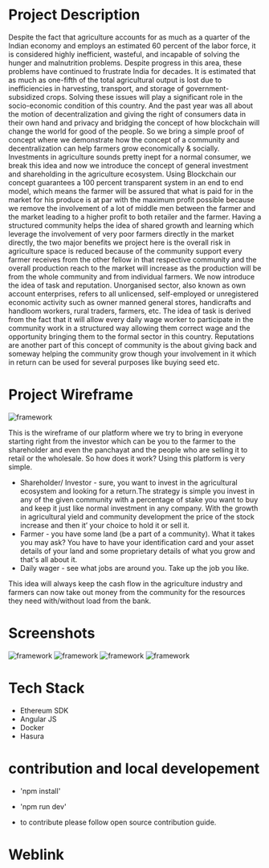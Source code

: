 
# Project Description
Despite the fact that agriculture accounts for as much as a quarter of the Indian economy and employs an estimated 60 percent of the labor force, it is considered highly inefficient, wasteful, and incapable of solving the hunger and malnutrition problems. Despite progress in this area, these problems have continued to frustrate India for decades. It is estimated that as much as one-fifth of the total agricultural output is lost due to inefficiencies in harvesting, transport, and storage of government-subsidized crops. Solving these issues will play a significant role in the socio-economic condition of this country. And the past year was all about the motion of decentralization and giving the right of consumers data in their own hand and privacy and bridging the concept of how blockchain will change the world for good of the people. So we bring a simple proof of concept where we demonstrate how the concept of a community and decentralization can help farmers grow economically & socially. Investments in agriculture sounds pretty inept for a normal consumer, we break this idea and now we introduce the concept of general investment and shareholding in the agriculture ecosystem. Using Blockchain our concept guarantees a 100 percent transparent   system in an end to end model, which means the farmer will be assured that what is paid for in the market for his produce is at par with the maximum profit possible because we remove the involvement of a lot of middle men between the farmer and the market leading to a higher profit to both retailer and the farmer. Having a structured community helps the idea of shared growth and learning which leverage the involvement of very poor farmers directly in the market directly, the two major benefits we project here is the overall risk in agriculture space is reduced because of the community support every farmer receives from the other fellow in that respective community and the overall production reach to the market will increase as the production will be from the whole community and from individual farmers. We now introduce the idea of task and reputation. Unorganised sector, also known as own account enterprises, refers to all unlicensed, self-employed or unregistered economic activity such as owner manned general stores, handicrafts and handloom workers, rural traders, farmers, etc. The idea of task is derived from the fact that it will allow every daily wage worker to participate in the community work in a structured way allowing them correct wage and the opportunity bringing them to the formal sector in this country. Reputations are another part of this concept of community is the about giving back and someway helping the community grow though your involvement in it which in return can be used for several purposes like buying seed etc.


# Project Wireframe 


![framework](https://drive.google.com/file/d/1IlAv71SGDj0hNUSoo_fV3QlA2Z92de4J/view?usp=sharing) 

This is the wireframe of our platform where we try to bring in everyone starting right from the investor which can be you to the farmer to the shareholder and even the panchayat and the people who are selling it to retail or the wholesale.
So how does it work?
Using this platform is very simple. 
- Shareholder/ Investor - sure, you want to invest in the agricultural ecosystem and looking for a return.The strategy is simple you invest in any of the given community with a percentage of stake you want to buy and keep it just like normal investment in any company. With the growth in agricultural yield and community development the price of the stock increase and then it’ your choice to hold it or sell it.
- Farmer - you have some land (be a part of a community). What it takes you may ask? You have to have your identification card and your asset details of your land and some proprietary details of what you grow and that's all about it.  
- Daily wager - see what jobs are around you. Take up the job you like.

This idea will always keep the cash flow in the agriculture industry and farmers can now take out money from the community for the resources they need with/without load from the bank.


# Screenshots

![framework](https://drive.google.com/open?id=1IlAv71SGDj0hNUSoo_fV3QlA2Z92de4J)
![framework](https://drive.google.com/open?id=1IlAv71SGDj0hNUSoo_fV3QlA2Z92de4J)
![framework](https://drive.google.com/open?id=1IlAv71SGDj0hNUSoo_fV3QlA2Z92de4J)
![framework](https://drive.google.com/open?id=1IlAv71SGDj0hNUSoo_fV3QlA2Z92de4J)

# Tech Stack 

- Ethereum SDK 
- Angular JS
- Docker
- Hasura

# contribution and local developement 

- 'npm install'
- 'npm run dev'

- to contribute please follow open source contribution guide.

# Weblink


